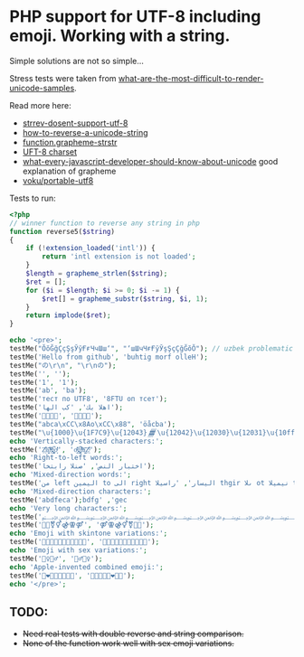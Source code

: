 # PHP support for UTF-8 including emoji. Working with a string.
Simple solutions are not so simple...

Stress tests were taken from [what-are-the-most-difficult-to-render-unicode-samples](https://stackoverflow.com/questions/34538413/what-are-the-most-difficult-to-render-unicode-samples).


Read more here:
- [strrev-dosent-support-utf-8](https://stackoverflow.com/questions/17496493/strrev-dosent-support-utf-8)
- [how-to-reverse-a-unicode-string](https://stackoverflow.com/questions/434250/how-to-reverse-a-unicode-string)
- [function.grapheme-strstr](http://php.net/manual/en/function.grapheme-strstr.php)
- [UFT-8 charset](https://www.fileformat.info/info/charset/UTF-8/list.htm?start=30000)
- [what-every-javascript-developer-should-know-about-unicode](https://dmitripavlutin.com/what-every-javascript-developer-should-know-about-unicode) good explanation of grapheme
- [voku/portable-utf8](https://github.com/voku/portable-utf8)


Tests to run:


```php
<?php
// winner function to reverse any string in php
function reverse5($string)
{
    if (!extension_loaded('intl')) {
        return 'intl extension is not loaded';
    }
    $length = grapheme_strlen($string);
    $ret = [];
    for ($i = $length; $i >= 0; $i -= 1) {
        $ret[] = grapheme_substr($string, $i, 1);
    }
    return implode($ret);
}

echo '<pre>';
testMe("ŎŏĞğÇçŞşЎўҒғЧчШш‘", "‘шШчЧғҒўЎşŞçÇğĞŏŎ"); // uzbek problematic letters test
testMe('Hello from github', 'buhtig morf olleH');
testMe("の\r\n", "\r\nの");
testMe('', '');
testMe('1', '1');
testMe('ab', 'ba');
testMe('тест по UTF8', '8FTU оп тсет');
testMe('اهلا بك', 'كب الها');
testMe('👹👺💀👻', '👻💀👺👹');
testMe("abca\xCC\x8Ao\xCC\x88", 'öåcba');
testMe("\u{1000}\u{1F7C9}\u{12043}𒁂\u{12042}\u{12030}\u{12031}\u{10ffff}", '􏿿𒀱𒀰𒁂𒁂𒁃🟉က');
echo 'Vertically-stacked characters:';
testMe('Z̤͔ͧ̑̓ä͖̭̈̇lͮ̒ͫǧ̗͚̚o̙̔ͮ̇͐̇', 'o̙̔ͮ̇͐̇ǧ̗͚̚lͮ̒ͫä͖̭̈̇Z̤͔ͧ̑̓');
echo 'Right-to-left words:';
testMe('اختبار النص', 'صنلا رابتخا');
echo 'Mixed-direction words:';
testMe('من left اليمين to الى right اليسار', 'راسيلا thgir ىلا ot نيميلا tfel نم');
echo 'Mixed-direction characters:';
testMe('a‭b‮c‭d‮e‭f‮g', 'g‮f‭e‮d‭c‮b‭a');
echo 'Very long characters:';
testMe('﷽﷽﷽﷽﷽﷽﷽﷽﷽﷽﷽﷽﷽﷽﷽﷽', '﷽﷽﷽﷽﷽﷽﷽﷽﷽﷽﷽﷽﷽﷽﷽﷽');
testMe('👭👬⚧⚥⚣⚢⚤', '⚤⚢⚣⚥⚧👬👭');
echo 'Emoji with skintone variations:';
testMe('👱👱🏻👱🏼👱🏽👱🏾👱🏿', '👱🏿👱🏾👱🏽👱🏼👱🏻👱');
echo 'Emoji with sex variations:';
testMe('🧟‍♀️🧟‍♂️', '🧟‍♂️🧟‍♀️');
echo 'Apple-invented combined emoji:';
testMe('👨‍❤️‍💋‍👨👩‍👩‍👧‍👦', '👩‍👩‍👧‍👦👨‍❤️‍💋‍👨');
echo '</pre>';
```
## TODO: 

- ~~Need real tests with double reverse and string comparison.~~
- ~~None of the function work well with sex emoji variations.~~
